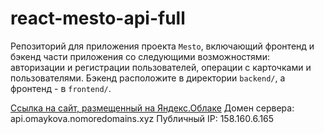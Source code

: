 # react-mesto-api-full
Репозиторий для приложения проекта `Mesto`, включающий фронтенд и бэкенд части приложения со следующими возможностями: авторизации и регистрации пользователей, операции с карточками и пользователями. Бэкенд расположите в директории `backend/`, а фронтенд - в `frontend/`. 
  
[Cсылка на сайт, размещенный на Яндекс.Облаке](omaykova.nomoredomains.xyz)
Домен сервера: api.omaykova.nomoredomains.xyz
Публичный IP: 158.160.6.165

